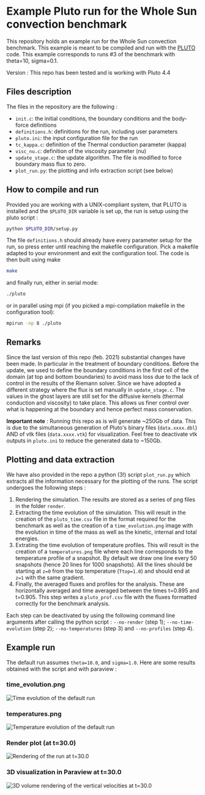 # Example Pluto run for the Whole Sun convection benchmark 
This repository holds an example run for the Whole Sun convection benchmark. This example is meant to be compiled and run with the [PLUTO](http://plutocode.ph.unito.it/) code. This example corresponds to runs #3 of the benchmark with theta=10, sigma=0.1. 

Version : This repo has been tested and is working with Pluto 4.4

## Files description
The files in the repository are the following : 
 * `init.c`: the initial conditions, the boundary conditions and the body-force definitions
 * `definitions.h`: definitions for the run, including user parameters
 * `pluto.ini`: the input configuration file for the run
 * `tc_kappa.c`: definition of the Thermal conduction parameter (kappa)
 * `visc_nu.c`: definition of the viscosity parameter (nu)
 * `update_stage.c`: the update algorithm. The file is modified to force boundary mass flux to zero.
 * `plot_run.py`: the plotting and info extraction script (see below)

## How to compile and run
Provided you are working with a UNIX-compliant system, that PLUTO is installed and the `$PLUTO_DIR` variable is set up, the run is setup using the pluto script :
```bash
python $PLUTO_DIR/setup.py
```
The file `definitions.h` should already have every parameter setup for the run, so press enter until reaching the makefile configuration. Pick a makefile adapted to your environment and exit the configuration tool. The code is then built using make 

```bash
make
```

and finally run, either in serial mode:

```bash
./pluto
```

or in parallel using mpi (if you picked a mpi-compilation makefile in the configuration tool):

```bash
mpirun -np 8 ./pluto
```

## Remarks
Since the last version of this repo (feb. 2021) substantial changes have been made. In particular in the treatment of boundary conditions. Before the update, we used to define the boundary conditions in the first cell of the domain (at top and bottom boundaries) to avoid mass loss due to the lack of control in the results of the Riemann solver. Since we have adopted a different strategy where the flux is set manually in `update_stage.c`. The values in the ghost layers are still set for the diffusive kernels (thermal conduction and viscosity) to take place. This allows us finer control over what is happening at the boundary and hence perfect mass conservation.

**Important note** : Running this repo as is will generate ~250Gb of data. This is due to the simultaneous generation of Pluto's binary files (`data.xxxx.dbl`) AND of vtk files (`data.xxxx.vtk`) for visualization. Feel free to deactivate vtk outputs in `pluto.ini` to reduce the generated data to ~150Gb.

## Plotting and data extraction
We have also provided in the repo a python (3!) script `plot_run.py` which extracts all the information necessary for the plotting of the runs. The script undergoes the following steps :

 1. Rendering the simulation. The results are stored as a series of png files in the folder `render`. 
 2. Extracting the time evolution of the simulation. This will result in the creation of the `pluto_time.csv` file in the format required for the benchmark as well as the creation of a `time_evolution.png` image with the evolution in time of the mass as well as the kinetic, internal and total energies.
 3. Extrating the time evolution of temperature profiles. This will result in the creation of a `temperatures.png` file where each line corresponds to the temperature profile of a snapshot. By default we draw one line every 50 snapshots (hence 20 lines for 1000 snapshots). All the lines should be starting at `z=0` from the top temperature (`Ttop=1.0`) and should end at `z=1` with the same gradient.
 4. Finally, the averaged fluxes and profiles for the analysis. These are horizontally averaged and time averaged between the times t=0.895 and t=0.905. This step writes a `pluto_prof.csv` file with the fluxes formatted correctly for the benchmark analysis.

Each step can be deactivated by using the following command line arguments after calling the python script : `--no-render` (step 1); `--no-time-evolution` (step 2); `--no-temperatures` (step 3) and `--no-profiles` (step 4).

## Example run

The default run assumes `theta=10.0`, and `sigma=1.0`. Here are some results obtained with the script and with paraview :

### time_evolution.png
![Time evolution of the default run](/figs/time_evolution.png)

### temperatures.png
![Temperature evolution of the default run](/figs/temperatures.png)

### Render plot (at t=30.0)
![Rendering of the run at t=30.0](/figs/rho.0300.png)

### 3D visualization in Paraview at t=30.0
![3D volume rendering of the vertical velocities at t=30.0](/figs/3D.png)
